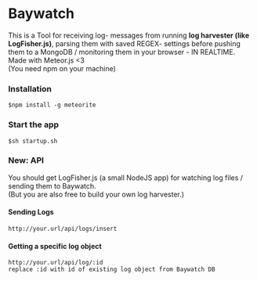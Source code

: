 # Baywatch 
This is a Tool for receiving log- messages from running **log harvester (like LogFisher.js)**, parsing them with saved REGEX- settings before pushing them to a MongoDB / monitoring them in your browser - IN REALTIME.   
Made with Meteor.js <3   
(You need npm on your machine)  
### Installation
``$npm install -g meteorite``
### Start the app
``$sh startup.sh``
### New: API
You should get LogFisher.js (a small NodeJS app) for watching log files / sending them to Baywatch.   
(But you are also free to build your own log harvester.)
#### Sending Logs
``http://your.url/api/logs/insert``
#### Getting a specific log object
``http://your.url/api/log/:id``   
``replace :id with id of existing log object from Baywatch DB``